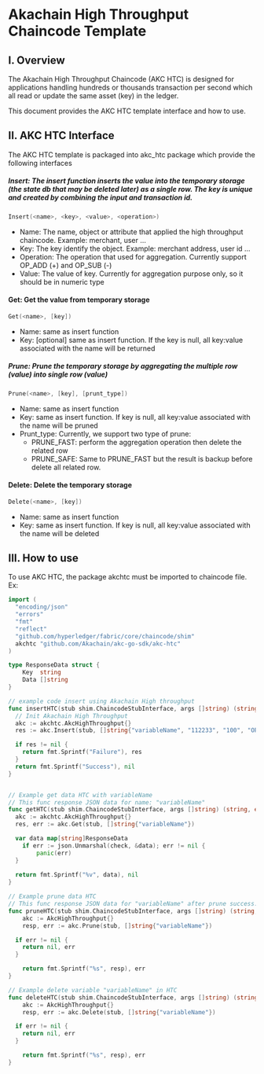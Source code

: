 
# Akachain High Throughput Chaincode Template

## I. Overview

The Akachain High Throughput Chaincode (AKC HTC) is designed for applications handling hundreds or thousands transaction per second which all read or update the same asset (key) in the ledger.

This document provides the AKC HTC template interface and how to use.

## II. AKC HTC Interface

The AKC HTC template is packaged into akc_htc package which provide the following interfaces

##### Insert: The insert function inserts the value into the temporary storage (the state db that may be deleted later) as a single row. The key is unique and created by combining the input and transaction id.

```go
Insert(<name>, <key>, <value>, <operation>)
```

- Name: The name, object or attribute that applied the high throughput chaincode. Example: merchant, user ...
- Key: The key identify the object. Example: merchant address, user id ...
- Operation: The operation that used for aggregation. Currently support OP_ADD (+) and OP_SUB (-)
- Value: The value of key. Currently for aggregation purpose only, so it should be in numeric type

#### Get: Get the value from temporary storage

```go
Get(<name>, [key])
```

-   Name: same as insert function
-   Key: [optional] same as insert function. If the key is null, all key:value associated with the name will be returned
##### Prune: Prune the temporary storage by aggregating the multiple row (value) into single row (value)

```go
Prune(<name>, [key], [prunt_type])
```

- Name: same as insert function
- Key: same as insert function. If key is null, all key:value associated with the name will be pruned
- Prunt_type: Currently, we support two type of prune:
	+ PRUNE_FAST: perform the aggregation operation then delete the related row
	+ PRUNE_SAFE: Same to PRUNE_FAST but the result is backup before delete all related row.

#### Delete: Delete the temporary storage

```go
Delete(<name>, [key])
```

- Name: same as insert function
- Key: same as insert function. If key is null, all key:value associated with the name will be deleted


## III. How to use

To use AKC HTC, the package akchtc must be imported to chaincode file. Ex:

```go
import (
  "encoding/json"
  "errors"
  "fmt"
  "reflect"
  "github.com/hyperledger/fabric/core/chaincode/shim"
  akchtc "github.com/Akachain/akc-go-sdk/akc-htc"
)

type ResponseData struct {
	Key  string
	Data []string
}

// example code insert using Akachain High throughput
func insertHTC(stub shim.ChaincodeStubInterface, args []string) (string, error) {
  // Init Akachain High Throughput
  akc := akchtc.AkcHighThroughput{}
  res := akc.Insert(stub, []string{"variableName", "112233", "100", "OP_ADD"})

  if res != nil {
    return fmt.Sprintf("Failure"), res
  }
  return fmt.Sprintf("Success"), nil
}


// Example get data HTC with variableName
// This func response JSON data for name: "variableName"
func getHTC(stub shim.ChaincodeStubInterface, args []string) (string, error) {
  akc := akchtc.AkcHighThroughput{}
  res, err := akc.Get(stub, []string{"variableName"})

  var data map[string]ResponseData
	if err := json.Unmarshal(check, &data); err != nil {
		panic(err)
  }
  
  return fmt.Sprintf("%v", data), nil
}

// Example prune data HTC
// This func response JSON data for "variableName" after prune success.
func pruneHTC(stub shim.ChaincodeStubInterface, args []string) (string, error) {
	akc := AkcHighThroughput{}
	resp, err := akc.Prune(stub, []string{"variableName"})

  if err != nil {
    return nil, err
  }

	return fmt.Sprintf("%s", resp), err
}

// Example delete variable "variableName" in HTC
func deleteHTC(stub shim.ChaincodeStubInterface, args []string) (string, error) {
	akc := AkcHighThroughput{}
	resp, err := akc.Delete(stub, []string{"variableName"})

  if err != nil {
    return nil, err
  }

	return fmt.Sprintf("%s", resp), err
}
```